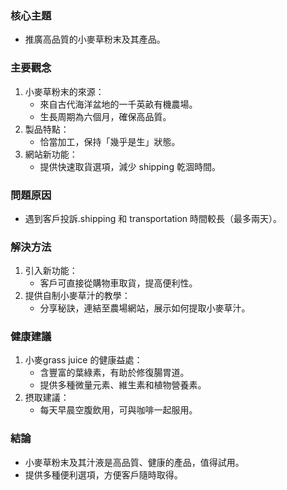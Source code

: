 ### 核心主題  
- 推廣高品質的小麥草粉末及其產品。  

### 主要觀念  
1. 小麥草粉末的來源：  
   - 來自古代海洋盆地的一千英畝有機農場。  
   - 生長周期為六個月，確保高品質。  
2. 製品特點：  
   - 恰當加工，保持「幾乎是生」狀態。  
3. 網站新功能：  
   - 提供快速取貨選項，減少 shipping 乾涸時間。  

### 問題原因  
- 遇到客戶投訴.shipping 和 transportation 時間較長（最多兩天）。  

### 解決方法  
1. 引入新功能：  
   - 客戶可直接從購物車取貨，提高便利性。  
2. 提供自制小麥草汁的教學：  
   - 分享秘訣，連結至農場網站，展示如何提取小麥草汁。  

### 健康建議  
1. 小麥grass juice 的健康益處：  
   - 含豐富的葉綠素，有助於修復腸胃道。  
   - 提供多種微量元素、維生素和植物營養素。  
2. 摂取建議：  
   - 每天早晨空腹飲用，可與咖啡一起服用。  

### 結論  
- 小麥草粉末及其汁液是高品質、健康的產品，值得試用。  
- 提供多種便利選項，方便客戶隨時取得。